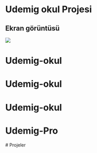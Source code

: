 <h1>Udemig okul Projesi</h1>

<h2>Ekran görüntüsü</h2>

![](udemig.gif)

# Udemig-okul
# Udemig-okul
# Udemig-okul
# Udemig-Pro
#   P r o j e l e r  
 